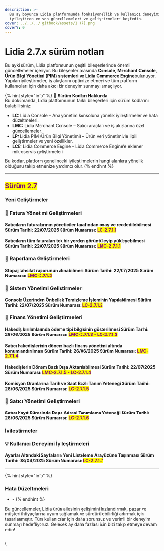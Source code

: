 ```yaml
---
description: >-
  Bu ay boyunca Lidia platformunda fonksiyonellik ve kullanıcı deneyimini
  iyileştiren en son güncellemeleri ve geliştirmeleri keşfedin.
cover: ../../../.gitbook/assets/1 (7).png
coverY: 0
---
```


# Lidia 2.7.x sürüm notları

Bu ayki sürüm, Lidia platformunun çeşitli bileşenlerinde önemli güncellemeler içeriyor. Bu bileşenler arasında **Console, Merchant Console, Ürün Bilgi Yönetimi (PIM) sistemleri ve Lidia Commerce Engine**bulunuyor. Yapılan iyileştirmeler, iş akışlarını optimize etmeyi ve tüm platform kullanıcıları için daha akıcı bir deneyim sunmayı amaçlıyor.

{% hint style="info" %}
🔎 **Sürüm Kodları Hakkında**\
Bu dokümanda, Lidia platformunun farklı bileşenleri için sürüm kodlarını bulabilirsiniz:

* **LC:** Lidia Console – Ana yönetim konsoluna yönelik iyileştirmeler ve hata düzeltmeleri.
* **LMC:** Lidia Merchant Console – Satıcı araçları ve iş akışlarına özel güncellemeler.
* **LP:** Lidia PIM (Ürün Bilgi Yönetimi) – Ürün veri yönetimiyle ilgili geliştirmeler ve yeni özellikler.
* **LCE:** Lidia Commerce Engine - Lidia Commerce Engine'e eklenen mikroservis geliştirmeleri

Bu kodlar, platform genelindeki iyileştirmelerin hangi alanlara yönelik olduğunu takip etmenize yardımcı olur.
{% endhint %}

***

## <mark style="color:purple;">**Sürüm 2.7**</mark>

### Yeni Geliştirmeler

### 🎯 **Fatura Yönetimi Geliştirmeleri**

#### **Satıcıların faturalarının yöneticiler tarafından onay ve reddedilebilmesi** Sürüm Tarihi: 22/07/2025 Sürüm Numarası: <mark style="color:purple;">LC-2.7.1.1</mark>



#### Satıcıların tüm faturaları tek bir yerden görüntüleyip yükleyebilmesi Sürüm Tarihi: 22/07/2025 Sürüm Numarası: <mark style="color:purple;">LMC-2.7.1.1</mark>





### 🎯 **Raporlama Geliştirmeleri**

#### Stopaj tahsilat raporunun alınabilmesi Sürüm Tarihi: 22/07/2025 Sürüm Numarası: <mark style="color:purple;">LMC-2.7.1.2</mark>







### 🎯 **Sistem Yönetimi Geliştirmeleri**

#### **Console Üzerinden Önbellek Temizleme İşleminin Yapılabilmesi** Sürüm Tarihi: 22/07/2025 Sürüm Numarası: <mark style="color:purple;">LC-2.7.1.2</mark>







### 🎯 **Finans Yönetimi Geliştirmeleri**



#### Hakediş kırılımlarında ödeme tipi bilgisinin gösterilmesi Sürüm Tarihi: 26/06/2025 Sürüm Numarası: <mark style="color:purple;">LMC-2.7.1.3 - LC-2.7.1.3</mark>





#### Satıcı hakedişlerinin dönem bazlı finans yönetimi altında konumlandırılması Sürüm Tarihi: 26/06/2025 Sürüm Numarası: <mark style="color:purple;">LMC-2.7.1.4</mark>





#### **Hakedişlerin Dönem Bazlı Dışa Aktarılabilmesi** Sürüm Tarihi: 22/07/2025 Sürüm Numarası: <mark style="color:purple;">LMC-2.7.1.5 - LC-2.7.1.4</mark>



#### Komisyon Oranlarına Tarih ve Saat Bazlı Tanım Yeteneği Sürüm Tarihi: 26/06/2025 Sürüm Numarası: <mark style="color:purple;">LC-2.7.1.5</mark>







### 🎯 **Satıcı Yönetimi Geliştirmeleri**

#### Satıcı Kayıt Sürecinde Depo Adresi Tanımlama Yeteneği Sürüm Tarihi: 26/06/2025 Sürüm Numarası: <mark style="color:purple;">LC-2.7.1.6</mark>





### İyileştirmeler

### 💡 **Kullanıcı Deneyimi İyileştirmeleri**

#### Ayarlar Altındaki Sayfaların Yeni Listeleme Arayüzüne Taşınması Sürüm Tarihi: 08/04/2025 Sürüm Numarası: <mark style="color:purple;">LC-2.7.1.7</mark>















***

{% hint style="info" %}
### **Hata Düzeltmeleri**

* \-
{% endhint %}





Bu güncellemeler, Lidia ürün ailesinin gelişimini hızlandırmak, pazar ve müşteri ihtiyaçlarına uyum sağlamak ve sürdürülebilirliği artırmak için tasarlanmıştır. Tüm kullanıcılar için daha sorunsuz ve verimli bir deneyim sunmayı hedefliyoruz. Gelecek ay daha fazlası için bizi takip etmeye devam edin!



\
\

